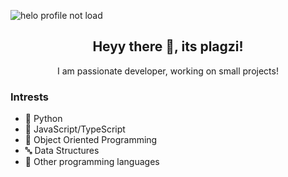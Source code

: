 ![helo profile not load](https://cdn.discordapp.com/attachments/760496001936261230/955352473021845534/unknown.png)

<h2 align="center">Heyy there 🤟, its plagzi!</h3>
<p align="center">I am passionate developer, working on small projects!</p>

### Intrests
- 🐍 Python
- 📜 JavaScript/TypeScript
- 📸 Object Oriented Programming
- 🔤 Data Structures
- 💽 Other programming languages
